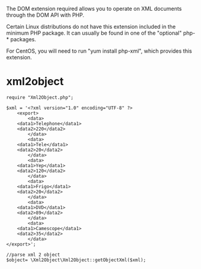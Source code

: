 The DOM extension required allows you to operate on XML documents through the DOM API with PHP. 

Certain Linux distributions do not have this extension included in the minimum PHP package. It can usually be found in one of the "optional" php-* packages.

For CentOS, you will need to run "yum install php-xml", which provides this extension.


# xml2object
    require "Xml2Object.php";

    $xml = '<?xml version="1.0" encoding="UTF-8" ?>
        <export>
            <data>
		<data1>Telephone</data1>
		<data2>220</data2>
            </data>
            <data>
		<data1>Tele</data1>
		<data2>20</data2>
            </data>
            <data>
		<data1>Yep</data1>
		<data2>120</data2>
            </data>
            <data>
		<data1>Frigo</data1>
		<data2>20</data2>
            </data>
            <data>
		<data1>DVD</data1>
		<data2>89</data2>
            </data>
            <data>
		<data1>Camescope</data1>
		<data2>35</data2>
            </data>
    </export>';

    //parse xml 2 object
    $object= \Xml2Object\Xml2Object::getObjectXml($xml);